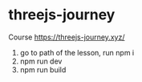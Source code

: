 # threejs-journey
Course <a href="https://threejs-journey.xyz/">https://threejs-journey.xyz/</a>
1) go to path of the lesson, run npm i
2) npm run dev
3) npm run build
